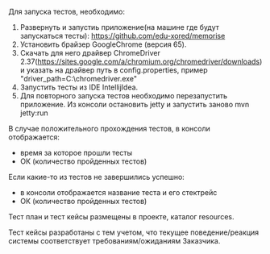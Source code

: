 Для запуска тестов, необходимо:

1. Развернуть и запустиь приложение(на машине где будут запускаться тесты): https://github.com/edu-xored/memorise
2. Установить брайзер GoogleChrome (версия 65).
3. Скачать для него драйвер ChromeDriver 2.37(https://sites.google.com/a/chromium.org/chromedriver/downloads) и указать на драйвер путь в config.properties, пример "driver_path=C:\\chromedriver.exe"   
4. Запустить тесты из IDE IntellijIdea.
5. Для повторного запуска тестов необходимо перезапустить приложение. Из консоли остановить jetty и запустить заново mvn jetty:run

В случае положительного прохождения тестов, в консоли отображается:
- время за которое прошли тесты
- ОК (количество пройденных тестов)

Если какие-то из тестов не завершились успешно:
- в консоли отображается название теста и его стектрейс
-  ОК (количество пройденных тестов)
  
Тест план и тест кейсы размещены в проекте, каталог resources.

Тест кейсы разработаны с тем учетом, что текущее поведение/реакция системы соответствует требованиям/ожиданиям Заказчика.